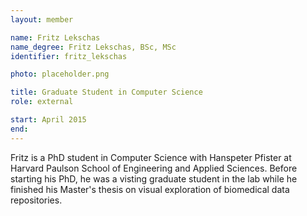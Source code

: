 ```yaml
---
layout: member

name: Fritz Lekschas
name_degree: Fritz Lekschas, BSc, MSc
identifier: fritz_lekschas

photo: placeholder.png

title: Graduate Student in Computer Science
role: external

start: April 2015
end:
---
```

Fritz is a PhD student in Computer Science with Hanspeter Pfister at Harvard Paulson School of Engineering and Applied Sciences. Before starting his PhD, he was a visting graduate student in the lab while he finished his Master's thesis on visual exploration of biomedical data repositories.